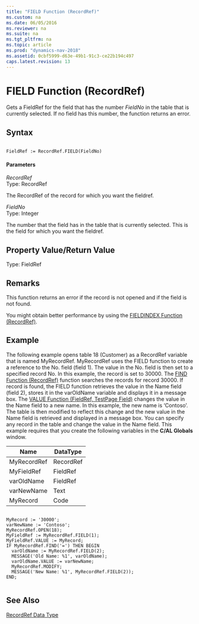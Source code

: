 ```yaml
---
title: "FIELD Function (RecordRef)"
ms.custom: na
ms.date: 06/05/2016
ms.reviewer: na
ms.suite: na
ms.tgt_pltfrm: na
ms.topic: article
ms.prod: "dynamics-nav-2018"
ms.assetid: 0cbf5999-d63e-49b1-91c3-ce22b194c497
caps.latest.revision: 13
---
```

# FIELD Function (RecordRef)
Gets a FieldRef for the field that has the number *FieldNo* in the table that is currently selected. If no field has this number, the function returns an error.  
  
## Syntax  
  
```  
  
FieldRef := RecordRef.FIELD(FieldNo)  
```  
  
#### Parameters  
 *RecordRef*  
 Type: RecordRef  
  
 The RecordRef of the record for which you want the fieldref.  
  
 *FieldNo*  
 Type: Integer  
  
 The number that the field has in the table that is currently selected. This is the field for which you want the fieldref.  
  
## Property Value/Return Value  
 Type: FieldRef  
  
## Remarks  
 This function returns an error if the record is not opened and if the field is not found.  
  
 You might obtain better performance by using the [FIELDINDEX Function \(RecordRef\)](FIELDINDEX-Function--RecordRef-.md).  
  
## Example  
 The following example opens table 18 \(Customer\) as a RecordRef variable that is named MyRecordRef. MyRecordRef uses the FIELD function to create a reference to the No. field \(field 1\). The value in the No. field is then set to a specified record No. In this example, the record is set to 30000. The [FIND Function \(RecordRef\)](FIND-Function--RecordRef-.md) function searches the records for record 30000. If record is found, the FIELD function retrieves the value in the Name field \(field 2\), stores it in the varOldName variable and displays it in a message box. The [VALUE Function \(FieldRef, TestPage Field\)](VALUE-Function--FieldRef--TestPage-Field-.md) changes the value in the Name field to a new name. In this example, the new name is ‘Contoso’. The table is then modified to reflect this change and the new value in the Name field is retrieved and displayed in a message box. You can specify any record in the table and change the value in the Name field. This example requires that you create the following variables in the **C/AL Globals** window.  
  
  
  
|Name|DataType|
|-|-|  
|MyRecordRef|RecordRef|  
|MyFieldRef|FieldRef|  
|varOldName|FieldRef|  
|varNewName|Text|  
|MyRecord|Code|  
  
```  
  
MyRecord := '30000';  
varNewName := 'Contoso';  
MyRecordRef.OPEN(18);  
MyFieldRef := MyRecordRef.FIELD(1);  
MyFieldRef.VALUE := MyRecord;  
IF MyRecordRef.FIND('=') THEN BEGIN  
  varOldName := MyRecordRef.FIELD(2);  
  MESSAGE('Old Name: %1', varOldName);  
  varOldName.VALUE := varNewName;  
  MyRecordRef.MODIFY;    
  MESSAGE('New Name: %1', MyRecordRef.FIELD(2));  
END;  
  
```  
  
## See Also  
 [RecordRef Data Type](RecordRef-Data-Type.md)